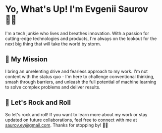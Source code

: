 # Yo, What's Up! I'm Evgenii Saurov 🤘🏽

I'm a tech junkie who lives and breathes innovation. With a passion for cutting-edge technologies and products, I'm always on the lookout for the next big thing that will take the world by storm.

## 🚀 My Mission

I bring an unrelenting drive and fearless approach to my work. I'm not content with the status quo - I'm here to challenge conventional thinking, smash through barriers, and unleash the full potential of machine learning to solve complex problems and deliver results.

## 🎸 Let's Rock and Roll
So let's rock and roll! If you want to learn more about my work or stay updated on future collaborations, feel free to connect with me at saurov.ev@gmail.com. Thanks for stopping by! 🎸🔥
